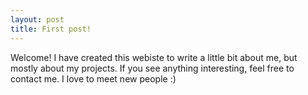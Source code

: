 ```yaml
---
layout: post
title: First post!
---
```


Welcome! I have created this webiste to write a little bit about me, but mostly about my projects. If you see anything interesting, feel free to contact me. I love to meet new people :)
